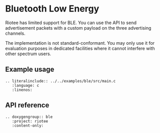 # Bluetooth Low Energy

Riotee has limited support for BLE. You can use the API to send advertisement packets with a custom payload on the three advertising channels.

The implementation is not standard-conformant. You may only use it for evaluation purposes in dedicated facilities where it cannot interfere with other spectrum users.

## Example usage

```{eval-rst}
.. literalinclude:: ../../examples/ble/src/main.c
   :language: c
   :linenos:
```

## API reference

```{eval-rst}
.. doxygengroup:: ble
   :project: riotee
   :content-only:
```
